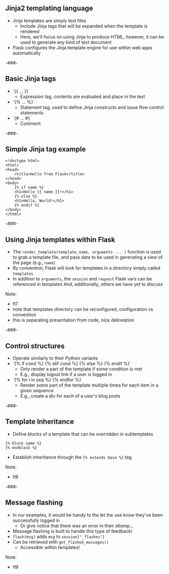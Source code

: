 ## Jinja2 templating language

* Jinja templates are simply text files
    * Include Jinja tags that will be expanded when the template is rendered
    * Here, we'll focus on using Jinja to produce HTML, however, it can be used to generate any kind of text document
* Flask configures the Jinja template engine for use within web apps automatically

-###-

## Basic Jinja tags

* <!--{% raw %}-->`{{ ... }}`<!--{% endraw %}-->
    * Expression tag, contents are evaluated and place in the text
* <!--{% raw %}-->`{% ... %}`<!--{% endraw %}-->
    * Statement tag, used to define Jinja constructs and issue flow control statements
* <!--{% raw %}-->`{# ... #}`<!--{% endraw %}-->
    * Comment

-###-

## Simple Jinja tag example

<!--{% raw %}-->
```jinja
<!doctype html>
<html>
<head>
    <title>Hello from Flask</title>
</head>
<body>
    {% if name %}
    <h1>Hello {{ name }}!</h1>
    {% else %}
    <h1>Hello, World!</h1>
    {% endif %}
</body>
</html>
```
<!--{% endraw %}-->

-###-

## Using Jinja templates within Flask

* The `render_template(template_name, arguments ... )` function is used to grab a template file, and pass data to be used in generating a view of the page (e.g., `name`)
* By convention, Flask will look for templates in a directory simply called `templates`
* In addition to `arguments`, the `session` and `request` Flask vars can be referenced in templates
And, additionally, others we have yet to discuss

Note:
* fl7
* note that templates directory can be reconfigured, configuration vs convention
* this is separating presentation from code, nice delineation

-###-

## Control structures

* Operate similarly to their Python variants
* <!--{% raw %}-->`{% if cond %} {% elif cond %} {% else %} {% endif %}`<!--{% endraw %}-->
    * Only render a part of the template if some condition is met
    * E.g., display logout link if a user is logged in
* <!--{% raw %}-->`{% for i in seq %} {% endfor %}`<!--{% endraw %}-->
    * Render some part of the template multiple times for each item in a given sequence
    * E.g., create a div for each of a user's blog posts

-###-

## Template Inheritance

* Define blocks of a template that can be overridden in subtemplates

<!--{% raw %}-->
```
{% block name %}
{% endblock %}
```
<!--{% endraw %}-->

* Establish inheritance through the <!--{% raw %}-->`{% extends base %}`<!--{% endraw %}--> tag

Note:
* fl8

-###-

## Message flashing

* In our examples, it would be handy to the let the use know they've been successfully logged in
    * Or give notice that there was an error in their attemp...
* Message flashing is built to handle this type of feedback!
* `flash(msg)` adds `msg` to `session["_flashes"]`
* Can be retrieved with `get_flashed_messages()`
    * Accessible within templates!

Note:
* fl9
